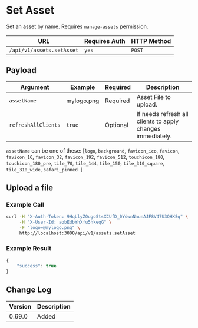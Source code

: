 # Set Asset

Set an asset by name. Requires `manage-assets` permission.

| URL                       | Requires Auth | HTTP Method |
| ------------------------- | ------------- | ----------- |
| `/api/v1/assets.setAsset` | `yes`         | `POST`      |

## Payload

| Argument            | Example    | Required | Description                                                |
| ------------------- | ---------- | -------- | ---------------------------------------------------------- |
| `assetName`         | mylogo.png | Required | Asset File to upload.                                      |
| `refreshAllClients` | `true`     | Optional | If needs refresh all clients to apply changes immediately. |

`assetName` can be one of these: \[`logo`, `background`, `favicon_ico`, `favicon`, `favicon_16`, `favicon_32`, `favicon_192`, `favicon_512`, `touchicon_180`, `touchicon_180_pre`, `tile_70`, `tile_144`, `tile_150`, `tile_310_square`, `tile_310_wide`, `safari_pinned ]`

## Upload a file

### Example Call

```bash
curl -H "X-Auth-Token: 9HqLlyZOugoStsXCUfD_0YdwnNnunAJF8V47U3QHXSq" \
     -H "X-User-Id: aobEdbYhXfu5hkeqG" \
     -F "logo=@mylogo.png" \
     http://localhost:3000/api/v1/assets.setAsset
```

### Example Result

```javascript
{
    "success": true
}
```

## Change Log

| Version | Description |
| ------- | ----------- |
| 0.69.0  | Added       |
